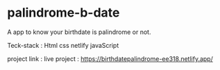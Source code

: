 # palindrome-b-date
A app to know your birthdate  is palindrome or not.

Teck-stack : Html css netlify javaScript

project link : live project : https://birthdatepalindrome-ee318.netlify.app/
